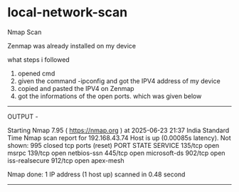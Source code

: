 # local-network-scan
Nmap Scan 

Zenmap was already installed on my device

what steps i followed
1. opened cmd 
2. given the command -ipconfig and got the IPV4 address of my device 
3. copied and pasted the IPV4 on Zenmap 
4. got the informations of the open ports. which was given below

--------------------------------------------------------------------------------------

OUTPUT -

Starting Nmap 7.95 ( https://nmap.org ) at 2025-06-23 21:37 India Standard Time
Nmap scan report for 192.168.43.74
Host is up (0.00085s latency).
Not shown: 995 closed tcp ports (reset)
PORT    STATE SERVICE
135/tcp open  msrpc
139/tcp open  netbios-ssn
445/tcp open  microsoft-ds
902/tcp open  iss-realsecure
912/tcp open  apex-mesh

Nmap done: 1 IP address (1 host up) scanned in 0.48 second

-----------------------------------------------------------------------------------------
